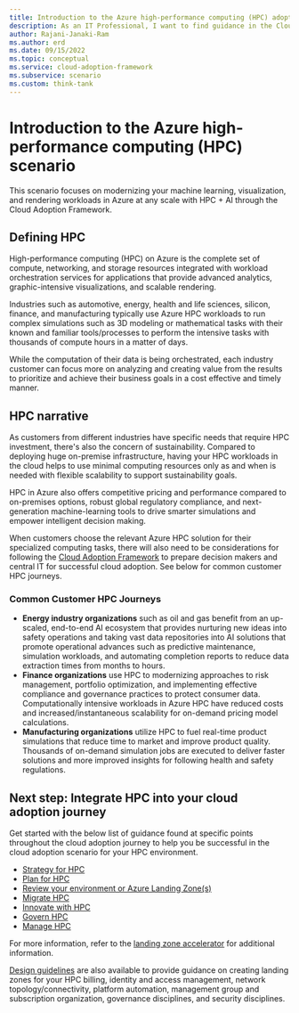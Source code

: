 ```yaml
---
title: Introduction to the Azure high-performance computing (HPC) adoption scenario
description: As an IT Professional, I want to find guidance in the Cloud Adoption Framework covering the end-to-end scenario for using Azure High-performance computing (HPC) as part of my IT strategy.
author: Rajani-Janaki-Ram
ms.author: erd
ms.date: 09/15/2022
ms.topic: conceptual
ms.service: cloud-adoption-framework
ms.subservice: scenario
ms.custom: think-tank
---
```


# Introduction to the Azure high-performance computing (HPC) scenario

This scenario focuses on modernizing your machine learning, visualization, and rendering workloads in Azure at any scale with HPC + AI through the Cloud Adoption Framework.

## Defining HPC

High-performance computing (HPC) on Azure is the complete set of compute, networking, and storage resources integrated with workload orchestration services for applications that provide advanced analytics, graphic-intensive visualizations, and scalable rendering.

Industries such as automotive, energy, health and life sciences, silicon, finance, and manufacturing typically use Azure HPC workloads to run complex simulations such as 3D modeling or mathematical tasks with their known and familiar tools/processes to perform the intensive tasks with thousands of compute hours in a matter of days.

While the computation of their data is being orchestrated, each industry customer can focus more on analyzing and creating value from the results to prioritize and achieve their business goals in a cost effective and timely manner.



## HPC narrative

As customers from different industries have specific needs that require HPC investment, there's also the concern of sustainability. Compared to deploying huge on-premise infrastructure, having your HPC workloads in the cloud helps to use minimal computing resources only as and when is needed with flexible scalability to support sustainability goals.

HPC in Azure also offers competitive pricing and performance compared to on-premises options, robust global regulatory compliance, and next-generation machine-learning tools to drive smarter simulations and empower intelligent decision making.

When customers choose the relevant Azure HPC solution for their specialized computing tasks, there will also need to be considerations for following the [Cloud Adoption Framework](../../overview.md) to prepare decision makers and central IT for successful cloud adoption. See below for common customer HPC journeys.

### Common Customer HPC Journeys

- **Energy industry organizations** such as oil and gas benefit from an up-scaled, end-to-end AI ecosystem that provides nurturing new ideas into safety operations and taking vast data repositories into AI solutions that promote operational advances such as predictive maintenance, simulation workloads, and automating completion reports to reduce data extraction times from months to hours.
- **Finance organizations** use HPC to modernizing approaches to risk management, portfolio optimization, and implementing effective compliance and governance practices to protect consumer data. Computationally intensive workloads in Azure HPC have reduced costs and increased/instantaneous scalability for on-demand pricing model calculations.
- **Manufacturing organizations** utilize HPC to fuel real-time product simulations that reduce time to market and improve product quality. Thousands of on-demand simulation jobs are executed to deliver faster solutions and more improved insights for following health and safety regulations.  

## Next step: Integrate HPC into your cloud adoption journey

Get started with the below list of guidance found at specific points throughout the cloud adoption journey to help you be successful in the cloud adoption scenario for your HPC environment.
- [Strategy for HPC](./strategy.md)
- [Plan for HPC](./plan.md)
- [Review your environment or Azure Landing Zone(s)](./ready.md)
- [Migrate HPC](./migrate.md)
- [Innovate with HPC](./innovate.md)
- [Govern HPC](./govern.md)
- [Manage HPC](./manage.md)

For more information, refer to the [landing zone accelerator](../azure-hpc/azure-hpc-landing-zone-accelerator.md) for additional information.

[Design guidelines](../azure-hpc/azure-hpc-landing-zone-accelerator.md#design-guidelines-for-energy-manufacturing-and-finance) are also available to provide guidance on creating landing zones for your HPC billing, identity and access management, network topology/connectivity, platform automation, management group and subscription organization, governance disciplines, and security disciplines.
